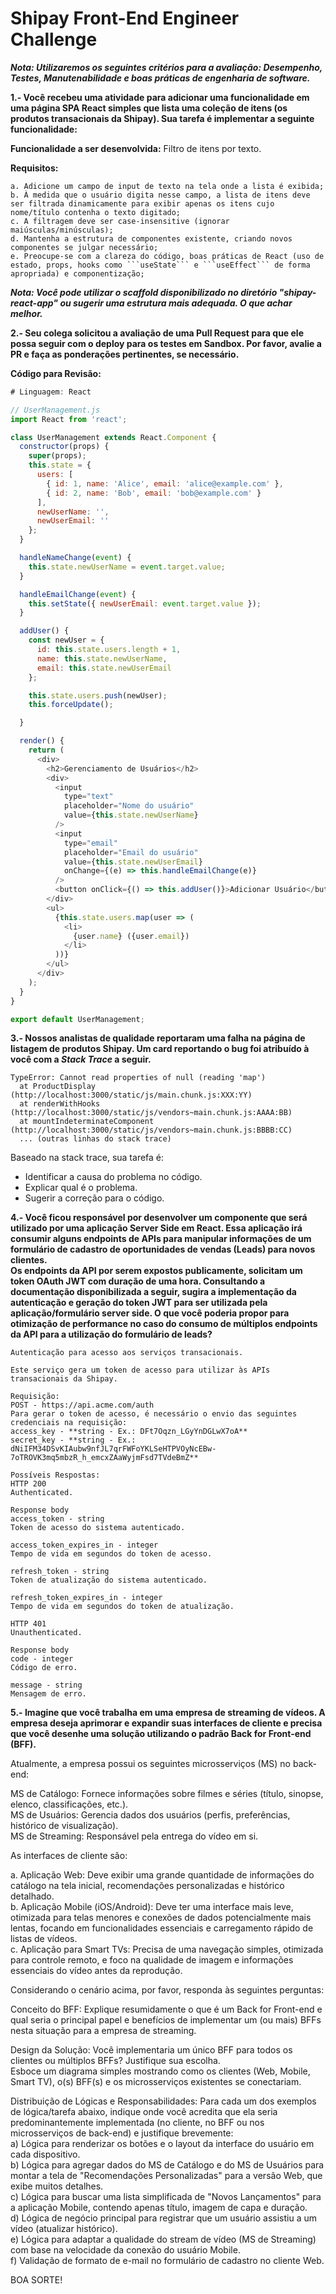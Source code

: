 # Shipay Front-End Engineer Challenge

***Nota: Utilizaremos os seguintes critérios para a avaliação: Desempenho, Testes, Manutenabilidade e boas práticas de engenharia de software.***

**1.- Você recebeu uma atividade para adicionar uma funcionalidade em uma página SPA React simples que lista uma coleção de itens (os produtos transacionais da Shipay). Sua tarefa é implementar a seguinte funcionalidade:**

**Funcionalidade a ser desenvolvida:** Filtro de itens por texto.

**Requisitos:**  

    a. Adicione um campo de input de texto na tela onde a lista é exibida;  
    b. À medida que o usuário digita nesse campo, a lista de itens deve ser filtrada dinamicamente para exibir apenas os itens cujo nome/título contenha o texto digitado;  
    c. A filtragem deve ser case-insensitive (ignorar maiúsculas/minúsculas);  
    d. Mantenha a estrutura de componentes existente, criando novos componentes se julgar necessário;  
    e. Preocupe-se com a clareza do código, boas práticas de React (uso de estado, props, hooks como ```useState``` e ```useEffect``` de forma apropriada) e componentização;  

***Nota: Você pode utilizar o scaffold disponibilizado no diretório "shipay-react-app" ou sugerir uma estrutura mais adequada. O que achar melhor.***  

**2.- Seu colega solicitou a avaliação de uma Pull Request para que ele possa seguir com o deploy para os testes em Sandbox. Por favor, avalie a PR e faça as ponderações pertinentes, se necessário.**

**Código para Revisão:**  

```JavaScript
# Linguagem: React

// UserManagement.js
import React from 'react';

class UserManagement extends React.Component {
  constructor(props) {
    super(props);
    this.state = {
      users: [
        { id: 1, name: 'Alice', email: 'alice@example.com' },
        { id: 2, name: 'Bob', email: 'bob@example.com' }
      ],
      newUserName: '',
      newUserEmail: ''
    };
  }

  handleNameChange(event) {
    this.state.newUserName = event.target.value;
  }

  handleEmailChange(event) {
    this.setState({ newUserEmail: event.target.value });
  }

  addUser() {
    const newUser = {
      id: this.state.users.length + 1,
      name: this.state.newUserName,
      email: this.state.newUserEmail
    };

    this.state.users.push(newUser);
    this.forceUpdate();

  }

  render() {
    return (
      <div>
        <h2>Gerenciamento de Usuários</h2>
        <div>
          <input
            type="text"
            placeholder="Nome do usuário"
            value={this.state.newUserName}
          />
          <input
            type="email"
            placeholder="Email do usuário"
            value={this.state.newUserEmail}
            onChange={(e) => this.handleEmailChange(e)}
          />
          <button onClick={() => this.addUser()}>Adicionar Usuário</button>
        </div>
        <ul>
          {this.state.users.map(user => (
            <li>
              {user.name} ({user.email})
            </li>
          ))}
        </ul>
      </div>
    );
  }
}

export default UserManagement;

```

**3.- Nossos analistas de qualidade reportaram uma falha na página de listagem de produtos Shipay. Um card reportando o bug foi atribuído à você com a ***Stack Trace*** a seguir.**

```
TypeError: Cannot read properties of null (reading 'map')
  at ProductDisplay (http://localhost:3000/static/js/main.chunk.js:XXX:YY)
  at renderWithHooks (http://localhost:3000/static/js/vendors~main.chunk.js:AAAA:BB)
  at mountIndeterminateComponent (http://localhost:3000/static/js/vendors~main.chunk.js:BBBB:CC)
  ... (outras linhas do stack trace)
```

Baseado na stack trace, sua tarefa é:  
- Identificar a causa do problema no código.  
- Explicar qual é o problema.  
- Sugerir a correção para o código.  
  


**4.- Você ficou responsável por desenvolver um componente que será utilizado por uma aplicação Server Side em React. Essa aplicação irá consumir alguns endpoints de APIs para manipular informações de um formulário de cadastro de oportunidades de vendas (Leads) para novos clientes.  
Os endpoints da API por serem expostos publicamente, solicitam um token OAuth JWT com duração de uma hora. Consultando a documentação disponibilizada a seguir, sugira a implementação da autenticação e geração do token JWT para ser utilizada pela aplicação/formulário server side.
O que você poderia propor para otimização de performance no caso do consumo de múltiplos endpoints da API para a utilização do formulário de leads?**


```
Autenticação para acesso aos serviços transacionais.

Este serviço gera um token de acesso para utilizar às APIs transacionais da Shipay.

Requisição:
POST - https://api.acme.com/auth
Para gerar o token de acesso, é necessário o envio das seguintes credenciais na requisição:
access_key - **string - Ex.: DFt7Oqzn_LGyYnDGLwX7oA**
secret_key - **string - Ex.: dNiIFM34DSvKIAubw9nfJL7qrFWFoYKLSeHTPVOyNcEBw-7oTROVK3mq5mbzR_h_emcxZAaWyjmFsd7TVdeBmZ**

Possíveis Respostas:
HTTP 200
Authenticated.

Response body
access_token - string
Token de acesso do sistema autenticado.

access_token_expires_in - integer
Tempo de vida em segundos do token de acesso.

refresh_token - string
Token de atualização do sistema autenticado.

refresh_token_expires_in - integer
Tempo de vida em segundos do token de atualização.

HTTP 401
Unauthenticated.

Response body
code - integer
Código de erro.

message - string
Mensagem de erro.
```


**5.- Imagine que você trabalha em uma empresa de streaming de vídeos. A empresa deseja aprimorar e expandir suas interfaces de cliente e precisa que você desenhe uma solução utilizando o padrão Back for Front-end (BFF).**

Atualmente, a empresa possui os seguintes microsserviços (MS) no back-end:  
  
MS de Catálogo: Fornece informações sobre filmes e séries (título, sinopse, elenco, classificações, etc.).  
MS de Usuários: Gerencia dados dos usuários (perfis, preferências, histórico de visualização).  
MS de Streaming: Responsável pela entrega do vídeo em si.  

As interfaces de cliente são:  
  
a. Aplicação Web: Deve exibir uma grande quantidade de informações do catálogo na tela inicial, recomendações personalizadas e histórico detalhado.  
b. Aplicação Mobile (iOS/Android): Deve ter uma interface mais leve, otimizada para telas menores e conexões de dados potencialmente mais lentas, focando em funcionalidades essenciais e carregamento rápido de listas de vídeos.  
c. Aplicação para Smart TVs: Precisa de uma navegação simples, otimizada para controle remoto, e foco na qualidade de imagem e informações essenciais do vídeo antes da reprodução.  

Considerando o cenário acima, por favor, responda às seguintes perguntas:  

Conceito do BFF: Explique resumidamente o que é um Back for Front-end e qual seria o principal papel e benefícios de implementar um (ou mais) BFFs nesta situação para a empresa de streaming.  

Design da Solução: Você implementaria um único BFF para todos os clientes ou múltiplos BFFs? Justifique sua escolha.  
Esboce um diagrama simples mostrando como os clientes (Web, Mobile, Smart TV), o(s) BFF(s) e os microsserviços existentes se conectariam.  

Distribuição de Lógicas e Responsabilidades: Para cada um dos exemplos de lógica/tarefa abaixo, indique onde você acredita que ela seria predominantemente implementada (no cliente, no BFF ou nos microsserviços de back-end) e justifique brevemente:  
a) Lógica para renderizar os botões e o layout da interface do usuário em cada dispositivo.  
b) Lógica para agregar dados do MS de Catálogo e do MS de Usuários para montar a tela de "Recomendações Personalizadas" para a versão Web, que exibe muitos detalhes.  
c) Lógica para buscar uma lista simplificada de "Novos Lançamentos" para a aplicação Mobile, contendo apenas título, imagem de capa e duração.  
d) Lógica de negócio principal para registrar que um usuário assistiu a um vídeo (atualizar histórico).  
e) Lógica para adaptar a qualidade do stream de vídeo (MS de Streaming) com base na velocidade da conexão do usuário Mobile.  
f) Validação de formato de e-mail no formulário de cadastro no cliente Web.  

BOA SORTE!
